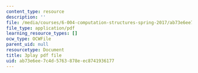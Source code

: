 ```yaml
---
content_type: resource
description: ''
file: /media/courses/6-004-computation-structures-spring-2017/ab73e6ee7c4d5763878eec8741936177_SlwUHJ4kgjI.pdf
file_type: application/pdf
learning_resource_types: []
ocw_type: OCWFile
parent_uid: null
resourcetype: Document
title: 3play pdf file
uid: ab73e6ee-7c4d-5763-878e-ec8741936177
---
```

